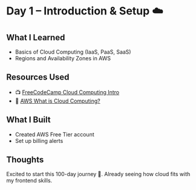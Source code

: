 # Day 1 – Introduction & Setup ☁️

## What I Learned
- Basics of Cloud Computing (IaaS, PaaS, SaaS)
- Regions and Availability Zones in AWS

## Resources Used
- 📺 [FreeCodeCamp Cloud Computing Intro](https://www.youtube.com/watch?v=2LaAJq1lB1Q)  
- 📖 [AWS What is Cloud Computing?](https://aws.amazon.com/what-is-cloud-computing/)

## What I Built
- Created AWS Free Tier account
- Set up billing alerts

## Thoughts
Excited to start this 100-day journey 🚀. Already seeing how cloud fits with my frontend skills.
